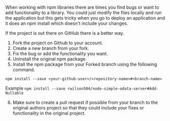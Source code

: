 When working with npm libraries there are times you find bugs or want to add functionality to a library.  You could just modify the files locally and run the application but this gets tricky when you go to deploy an application and it does an npm install which doesn't include your changes.

If the project is out there on GitHub there is a better way.

1. Fork the project on Github to your account.
2. Create a new branch from your fork.
3. Fix the bug or add the functionality you want.
4. Uninstall the original npm package.
5. Install the npm package from your Forked branch using the following command.

```npm install --save <your-github-user>/<repository-name>#<branch-name>```

Example
```npm install --save rwilson504/node-simple-odata-server#Add-Nullable```

6. Make sure to create a pull request if possible from your branch to the original authors project so that they could include your fixes or functionality in the original project.
<!--stackedit_data:
eyJoaXN0b3J5IjpbLTE5NzU5Nzk0ODBdfQ==
-->